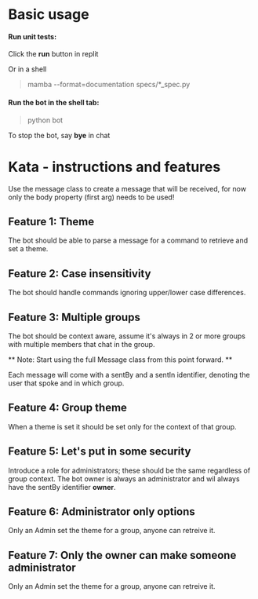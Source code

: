 # Basic usage

#### Run unit tests:
Click the **run** button in replit

Or in a shell
> mamba --format=documentation specs/*_spec.py

#### Run the bot in the shell tab:
> python bot

To stop the bot, say **bye** in chat

# Kata - instructions and features
Use the message class to create a message that will be received,
for now only the body property (first arg) needs to be used!

## Feature 1: Theme
The bot should be able to parse a message for a command to retrieve 
and set a theme.

## Feature 2: Case insensitivity
The bot should handle commands ignoring upper/lower case differences.

## Feature 3: Multiple groups
The bot should be context aware, assume it's always in 2 or more groups
with multiple members that chat in the group.  

** Note: Start using the full Message class from this point forward. **

Each message will come with a sentBy and a sentIn identifier,
denoting the user that spoke and in which group.  

## Feature 4: Group theme
When a theme is set it should be set only for the context of that group.  

## Feature 5: Let's put in some security
Introduce a role for administrators; these should be the same regardless
of group context. The bot owner is always an administrator and wil always
have the sentBy identifier **owner**.  

## Feature 6: Administrator only options
Only an Admin set the theme for a group, anyone can retreive it.

## Feature 7: Only the owner can make someone administrator
Only an Admin set the theme for a group, anyone can retreive it.  
